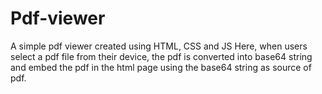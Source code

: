 # Pdf-viewer
A simple pdf viewer created using HTML, CSS and JS
Here, when users select a pdf file from their device, the pdf is converted into base64 string and embed the pdf in the html page using the base64 string as source of pdf.
